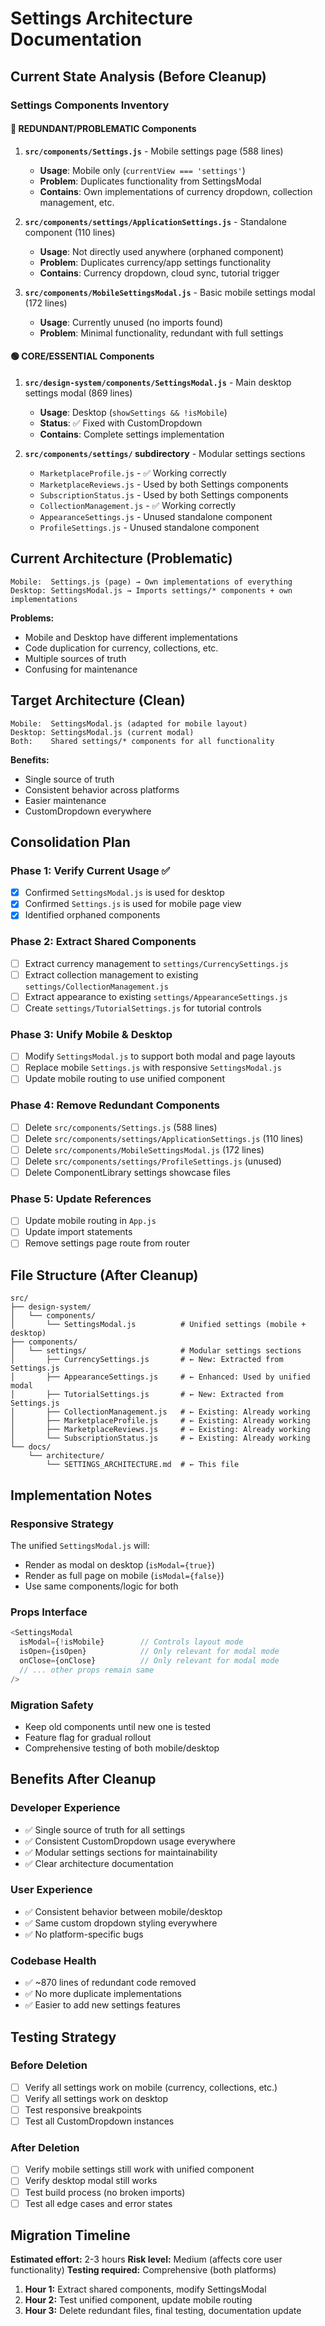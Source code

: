 # Settings Architecture Documentation

## Current State Analysis (Before Cleanup)

### Settings Components Inventory

#### 🔴 **REDUNDANT/PROBLEMATIC Components**
1. **`src/components/Settings.js`** - Mobile settings page (588 lines)
   - **Usage**: Mobile only (`currentView === 'settings'`)
   - **Problem**: Duplicates functionality from SettingsModal
   - **Contains**: Own implementations of currency dropdown, collection management, etc.

2. **`src/components/settings/ApplicationSettings.js`** - Standalone component (110 lines)
   - **Usage**: Not directly used anywhere (orphaned component)
   - **Problem**: Duplicates currency/app settings functionality
   - **Contains**: Currency dropdown, cloud sync, tutorial trigger

3. **`src/components/MobileSettingsModal.js`** - Basic mobile settings modal (172 lines)
   - **Usage**: Currently unused (no imports found)
   - **Problem**: Minimal functionality, redundant with full settings

#### 🟢 **CORE/ESSENTIAL Components**
1. **`src/design-system/components/SettingsModal.js`** - Main desktop settings modal (869 lines)
   - **Usage**: Desktop (`showSettings && !isMobile`)
   - **Status**: ✅ Fixed with CustomDropdown
   - **Contains**: Complete settings implementation

2. **`src/components/settings/` subdirectory** - Modular settings sections
   - `MarketplaceProfile.js` - ✅ Working correctly
   - `MarketplaceReviews.js` - Used by both Settings components
   - `SubscriptionStatus.js` - Used by both Settings components
   - `CollectionManagement.js` - ✅ Working correctly
   - `AppearanceSettings.js` - Unused standalone component
   - `ProfileSettings.js` - Unused standalone component

## Current Architecture (Problematic)

```
Mobile:  Settings.js (page) → Own implementations of everything
Desktop: SettingsModal.js → Imports settings/* components + own implementations
```

**Problems:**
- Mobile and Desktop have different implementations
- Code duplication for currency, collections, etc.
- Multiple sources of truth
- Confusing for maintenance

## Target Architecture (Clean)

```
Mobile:  SettingsModal.js (adapted for mobile layout)
Desktop: SettingsModal.js (current modal)
Both:    Shared settings/* components for all functionality
```

**Benefits:**
- Single source of truth
- Consistent behavior across platforms
- Easier maintenance
- CustomDropdown everywhere

## Consolidation Plan

### Phase 1: Verify Current Usage ✅
- [x] Confirmed `SettingsModal.js` is used for desktop
- [x] Confirmed `Settings.js` is used for mobile page view
- [x] Identified orphaned components

### Phase 2: Extract Shared Components
- [ ] Extract currency management to `settings/CurrencySettings.js`
- [ ] Extract collection management to existing `settings/CollectionManagement.js`
- [ ] Extract appearance to existing `settings/AppearanceSettings.js`
- [ ] Create `settings/TutorialSettings.js` for tutorial controls

### Phase 3: Unify Mobile & Desktop
- [ ] Modify `SettingsModal.js` to support both modal and page layouts
- [ ] Replace mobile `Settings.js` with responsive `SettingsModal.js`
- [ ] Update mobile routing to use unified component

### Phase 4: Remove Redundant Components
- [ ] Delete `src/components/Settings.js` (588 lines)
- [ ] Delete `src/components/settings/ApplicationSettings.js` (110 lines)
- [ ] Delete `src/components/MobileSettingsModal.js` (172 lines)
- [ ] Delete `src/components/settings/ProfileSettings.js` (unused)
- [ ] Delete ComponentLibrary settings showcase files

### Phase 5: Update References
- [ ] Update mobile routing in `App.js`
- [ ] Update import statements
- [ ] Remove settings page route from router

## File Structure (After Cleanup)

```
src/
├── design-system/
│   └── components/
│       └── SettingsModal.js          # Unified settings (mobile + desktop)
├── components/
│   └── settings/                     # Modular settings sections
│       ├── CurrencySettings.js       # ← New: Extracted from Settings.js
│       ├── AppearanceSettings.js     # ← Enhanced: Used by unified modal
│       ├── TutorialSettings.js       # ← New: Extracted from Settings.js
│       ├── CollectionManagement.js   # ← Existing: Already working
│       ├── MarketplaceProfile.js     # ← Existing: Already working
│       ├── MarketplaceReviews.js     # ← Existing: Already working
│       └── SubscriptionStatus.js     # ← Existing: Already working
└── docs/
    └── architecture/
        └── SETTINGS_ARCHITECTURE.md  # ← This file
```

## Implementation Notes

### Responsive Strategy
The unified `SettingsModal.js` will:
- Render as modal on desktop (`isModal={true}`)
- Render as full page on mobile (`isModal={false}`)
- Use same components/logic for both

### Props Interface
```javascript
<SettingsModal 
  isModal={!isMobile}        // Controls layout mode
  isOpen={isOpen}            // Only relevant for modal mode
  onClose={onClose}          // Only relevant for modal mode
  // ... other props remain same
/>
```

### Migration Safety
- Keep old components until new one is tested
- Feature flag for gradual rollout
- Comprehensive testing of both mobile/desktop

## Benefits After Cleanup

### Developer Experience
- ✅ Single source of truth for all settings
- ✅ Consistent CustomDropdown usage everywhere
- ✅ Modular settings sections for maintainability
- ✅ Clear architecture documentation

### User Experience  
- ✅ Consistent behavior between mobile/desktop
- ✅ Same custom dropdown styling everywhere
- ✅ No platform-specific bugs

### Codebase Health
- ✅ ~870 lines of redundant code removed
- ✅ No more duplicate implementations
- ✅ Easier to add new settings features

## Testing Strategy

### Before Deletion
- [ ] Verify all settings work on mobile (currency, collections, etc.)
- [ ] Verify all settings work on desktop
- [ ] Test responsive breakpoints
- [ ] Test all CustomDropdown instances

### After Deletion
- [ ] Verify mobile settings still work with unified component
- [ ] Verify desktop modal still works
- [ ] Test build process (no broken imports)
- [ ] Test all edge cases and error states

## Migration Timeline

**Estimated effort:** 2-3 hours
**Risk level:** Medium (affects core user functionality)
**Testing required:** Comprehensive (both platforms)

1. **Hour 1:** Extract shared components, modify SettingsModal
2. **Hour 2:** Test unified component, update mobile routing  
3. **Hour 3:** Delete redundant files, final testing, documentation update 